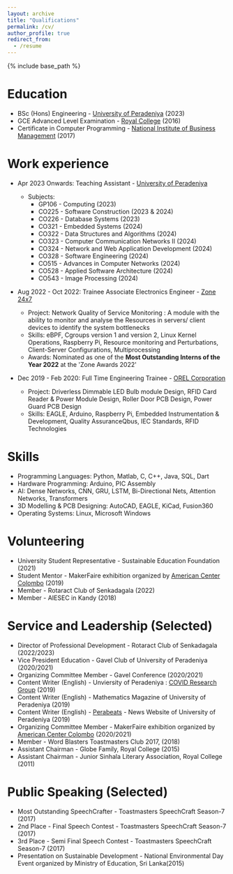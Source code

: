 ```yaml
---
layout: archive
title: "Qualifications"
permalink: /cv/
author_profile: true
redirect_from:
  - /resume
---
```


{% include base_path %}


Education
======
* BSc (Hons) Engineering - [University of Peradeniya](https://www.pdn.ac.lk/) (2023)
* GCE Advanced Level Examination - [Royal College](https://royalcollege.lk/) (2016)
* Certificate in Computer Programming - [National Institute of Business Management](https://www.nibm.lk/) (2017)

Work experience
======
* Apr 2023 Onwards: Teaching Assistant - [University of Peradeniya](https://www.pdn.ac.lk/)

  * Subjects: 
    * GP106 - Computing (2023)
    * CO225 - Software Construction (2023 & 2024) 
    * CO226 - Database Systems (2023) 
    * CO321 - Embedded Systems (2024) 
    * CO322 - Data Structures and Algorithms (2024) 
    * CO323 - Computer Communication Networks II (2024)
    * CO324 - Network and Web Application Development (2024)
    * CO328 - Software Engineering (2024)
    * CO515 - Advances in Computer Networks (2024)
    * CO528 - Applied Software Architecture (2024)
    * CO543 - Image Processing (2024)

* Aug 2022 - Oct 2022: Trainee Associate Electronics Engineer - [Zone 24x7](https://zone24x7.com/)
  * Project: Network Quality of Service Monitoring : A module with the ability to monitor and analyse the Resources in servers/ client devices to identify the system bottlenecks
  * Skills: eBPF, Cgroups version 1 and version 2, Linux Kernel Operations, Raspberry Pi, Resource monitoring and Perturbations, Client-Server Configurations, Multiprocessing
  * Awards: Nominated as one of the **Most Outstanding Interns of the Year 2022** at the 'Zone Awards 2022'

* Dec 2019 - Feb 2020: Full Time Engineering Trainee - [OREL Corporation](https://orel.com/)
  * Project: Driverless Dimmable LED Bulb module Design, RFID Card Reader & Power Module Design, Roller Door PCB Design, Power Guard PCB Design
  * Skills: EAGLE, Arduino, Raspberry Pi, Embedded Instrumentation & Development, Quality AssuranceQbus, IEC Standards, RFID Technologies
  
Skills
======
* Programming Languages: Python, Matlab, C, C++, Java, SQL, Dart
* Hardware Programming: Arduino, PIC Assembly
* AI: Dense Networks, CNN, GRU, LSTM, Bi-Directional Nets, Attention Networks, Transformers
* 3D Modelling & PCB Designing: AutoCAD, EAGLE, KiCad, Fusion360
* Operating Systems: Linux, Microsoft Windows 

Volunteering
======
* University Student Representative - Sustainable Education Foundation (2021)
* Student Mentor - MakerFaire exhibition organized by [American Center Colombo](https://lk.usembassy.gov/education-culture/american-spaces/american-center-colombo/) (2019)
* Member - Rotaract Club of Senkadagala (2022)
* Member - AIESEC in Kandy (2018)
  
Service and Leadership (Selected)
======
* Director of Professional Development - Rotaract Club of Senkadagala (2022/2023)
* Vice President Education - Gavel Club of University of Peradeniya (2020/2021)
* Organizing Committee Member - Gavel Conference (2020/2021)
* Content Writer (English) - Unviersity of Peradeniya : [COVID Research Group](https://covid.eng.pdn.ac.lk/) (2019)
* Content Writer (English) - Mathematics Magazine of University of Peradeniya (2019)
* Content Writer (English) - [Perabeats](http://perabeats.lk/) - News Website of University of Peradeniya (2019)
* Organizing Committee Member - MakerFaire exhibition organized by [American Center Colombo](https://lk.usembassy.gov/education-culture/american-spaces/american-center-colombo/) (2020/2021)
* Member - Word Blasters Toastmasters Club 2017, (2018)
* Assistant Chairman - Globe Family, Royal College (2015)
* Assistant Chairman - Junior Sinhala Literary Association, Royal College (2011)

Public Speaking (Selected)
======
* Most Outstanding SpeechCrafter - Toastmasters SpeechCraft Season-7 (2017)
* 2nd Place - Final Speech Contest - Toastmasters SpeechCraft Season-7 (2017)
* 3rd Place - Semi Final Speech Contest - Toastmasters SpeechCraft Season-7 (2017)
* Presentation on Sustainable Development - National Environmental Day Event organized by Ministry of Education, Sri Lanka(2015)